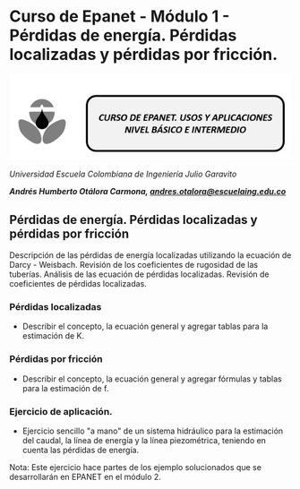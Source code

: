 # Curso de Epanet - Módulo 1 - Pérdidas de energía. Pérdidas localizadas y pérdidas por fricción. 
![Imagen 1](https://github.com/AndresOtalora92/CursoEpanetBasico-Intermedio/blob/b30a070763c8fdd0debdf2836196f1bbc795673b/.jpg/IconoEpanetV3.png)

*Universidad Escuela Colombiana de Ingeniería Julio Garavito*

***Andrés Humberto Otálora Carmona, andres.otalora@escuelaing.edu.co***

## **Pérdidas de energía. Pérdidas localizadas y pérdidas por fricción**
Descripción de las pérdidas de energía localizadas utilizando la ecuación de Darcy - Weisbach. Revisión de
los coeficientes de rugosidad de las tuberías. Análisis de las ecuación de pérdidas localizadas. Revisión
de coeficientes de pérdidas localizadas.

### Pérdidas localizadas

- Describir el concepto, la ecuación general y agregar tablas para la estimación de K.

### Pérdidas por fricción

- Describir el concepto, la ecuación general y agregar fórmulas y tablas para la estimación de f.


### Ejercicio de aplicación.

- Ejercicio sencillo "a mano" de un sistema hidráulico para la estimación del caudal, la línea de energía y la
  línea piezométrica, teniendo en cuenta las pérdidas de energía.

Nota: Este ejercicio hace partes de los ejemplo solucionados que se desarrollarán en EPANET en el módulo 2.